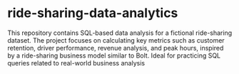 # ride-sharing-data-analytics
This repository contains SQL-based data analysis for a fictional ride-sharing dataset. The project focuses on calculating key metrics such as customer retention, driver performance, revenue analysis, and peak hours, inspired by a ride-sharing business model similar to Bolt. Ideal for practicing SQL queries related to real-world business analysis
